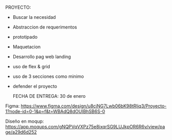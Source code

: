 PROYECTO:
- Buscar la necesidad
- Abstraccion de requerimentos
- prototipado
- Maquetacion
- Desarrollo pag web landing
- uso de flex & grid
- uso de 3 secciones como minimo
- defender el proyecto

  FECHA DE ENTREGA: 30 de enero


Figma: https://www.figma.com/design/u8cjNG7Lwb06bK98tRljq3/Proyecto-1?node-id=0-1&p=f&t=WBAdQ8dOUIBhSB6S-0

Diseño en moqup: https://app.moqups.com/gNQPVqVXPz75e8ixqrSG9LUJkpOR6R6v/view/page/a29d6d252